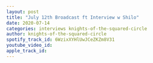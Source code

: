 ```yaml
---
layout: post
title: "July 12th Broadcast ft Interview w Shilo"
date: 2020-07-14
categories: interviews knights-of-the-squared-circle
author: knights-of-the-squared-circle
spotify_track_id: 6WzixXYHlUwJCeZKZm8V31
youtube_video_id: 
apple_track_id: 
---
```

